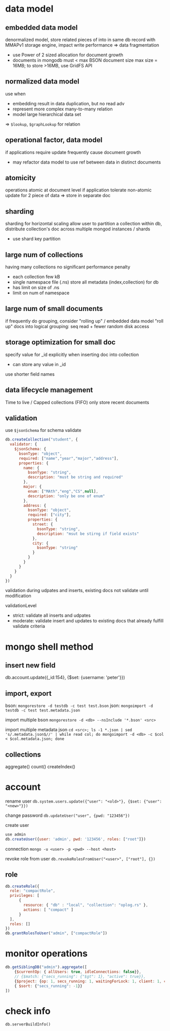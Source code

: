 # data model
## embedded data model
denormalized model, store related pieces of into in same db record
with MMAPv1 storage engine, impact write performance => data fragmentation
- use Power of 2 sized allocation for document growth
- documents in mongodb must < max BSON document size
max size = 16MB; to store >16MB, use GridFS API

## normalized data model
use when
- embedding result in data duplication, but no read adv
- represent more complex many-to-many relation
- model large hierarchical data set

=> `$lookup`, `$graphLookup` for relation

## operational factor, data model
if applications require update frequently cause document growth
- may refactor data model to use ref between data in distinct documents

## atomicity
operations atomic at document level
if application tolerate non-atomic update for 2 piece of data => store in separate doc

## sharding
sharding for horizontal scaling
allow user to partition a collection within db, distribute collection's doc across multiple mongod instances / shards
- use shard key partition

## large num of collections
having many collections no significant performance penalty
- each collection few kB
- single namespace file (<DB>.ns) store all metadata (index,collection) for db
- has limit on size of .ns
- limit on num of namespace

## large num of small documents
if frequently do grouping, consider "rolling up" / embedded data model
"roll up" docs into logical grouping: seq read + fewer random disk access

## storage optimization for small doc
specify value for _id explicitly when inserting doc into collection
- can store any value in _id

use shorter field names

## data lifecycle management
Time to live / Capped collections (FIFO) only store recent documents

## validation
use `$jsonSchema` for schema validate 
```js
db.createCollection("student", {
  validator: {
    $jsonSchema: {
      bsonType: "object",
      required: ["name","year","major","address"],
      properties: {
        name: {
          bsonType: "string",
          description: "must be string and required"
        },
        major: {
          enum: ["MAth","eng","CS",null],
          description: "only be one of enum"
        },
        address: {
          bsonType: "object",
          required: ["city"],
          properties: {
            street: {
              bsonType: "string",
              description: "msut be stirng if field exists"
            },
            city: {
              bsonType: "string"
            }
          }
        }
      }
    }
  }
})
```
validation during udpates and inserts, existing docs not validate until modification

validationLevel
- strict: validate all inserts and udpates
- moderate: validate insert and updates to existing docs that already fulfill validate criteria


# mongo shell method
## insert new field
db.account.update({_id:154}, {$set: {username: 'peter'}})

## import, export 
bson: `mongorestore -d testdb -c test test.bson`
json: `mongoimport -d testdb -c test test.metadata.json`

import multiple bson
`mongorestore -d <db> --nsInclude '*.bson' <src>`

import multiple metadata json
`cd <src>; ls -1 *.json | sed 's/.metadata.json$//' | while read col; do mongoimport -d <db> -c $col < $col.metadata.json; done`


## collections
aggregate()
count()
createIndex()


# account
rename user 
`db.system.users.update({"user": "<old>"}, {$set: {"user": "<new>"}})`

change password
`db.updateUser("user", {pwd: "123456"})`

create user
```js
use admin
db.createUser({user: 'admin', pwd: '123456', roles: ["root"]})
```
connection
`mongo -u <user> -p <pwd> --host <host>`

revoke role from user
`db.revokeRolesFromUser("<user>", ["root"], {})`


## role
```js
db.createRole({
  role: "compactRole",
  privileges: [
      {
        resource: { "db" : "local", "collection": "oplog.rs" },
        actions: [ "compact" ]
      }
  ],
  roles: []
})
db.grantRolesToUser("admin", ["compactRole"])
```

# monitor operations
```js
db.getSiblingDB("admin").aggregate([
    {$currentOp: { allUsers: true, idleConnections: false}},
    // {$match: {"secs_running": {"$gt": 1}, "active": true}},
    {$project: {op: 1, secs_running: 1, waitingForLock: 1, client: 1, command: 1, lockStats: 1}},
    { $sort: {"secs_running": -1}} 
])
```
# check info
`db.serverBuildInfo()`



















